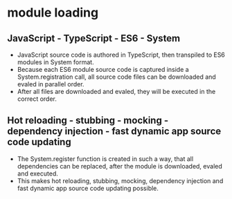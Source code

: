 
# module loading

## JavaScript - TypeScript - ES6 - System
- JavaScript source code is authored in TypeScript, then transpiled to ES6 modules in System format.
- Because each ES6 module source code is captured inside a System.registration call, all source code files can be downloaded and evaled in parallel order.
- After all files are downloaded and evaled, they will be executed in the correct order.

## Hot reloading - stubbing - mocking - dependency injection - fast dynamic app source code updating
- The System.register function is created in such a way, that all dependencies can be replaced, after the module is downloaded, evaled and executed.
- This makes hot reloading, stubbing, mocking, dependency injection and fast dynamic app source code updating possible.

